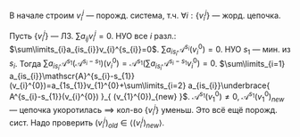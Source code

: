 В начале строим $v_{i}^{j}$ — порожд. система, т.ч. $\forall i: \{ v_{i}^{j} \}$ — жорд. цепочка.

Пусть $\{ v_{i}^{j} \}$ — ЛЗ. $\sum\limits a_{ij}v_{i}^{j}=0$. НУО все $i$ разл.: $\sum\limits_{i}a_{is_{i}}v_{i}^{s_{i}}=0$. $\sum\limits a_{is_{i}}\mathscr{A}^{s_{i}}(v_{i}^{0})=0$. НУО $s_{1}$ — мин. из $s_{i}$. Тогда $\sum\limits a_{is_{i}}\mathscr{A}^{s_{1}}(\mathscr{A}^{s_{i}-s_{1}})(v_{i}^{0})=\mathscr{A}^{s_{1}}\left( \sum\limits a_{is_{i}}\mathscr{A}^{s_{i}-s_{1}}v_{i}^{0}\right)=0$. $\sum\limits_{i=1} a_{is_{i}}\mathscr{A}^{s_{i}-s_{1}}(v_{i}^{0})=a_{1s_{1}}v_{1}^{0}+\sum\limits_{i=2} a_{is_{i}}\underbrace{ A^{s_{i}-s_{1}}(v_{i}^{0}) }_{ (v_{1}^{0})_{new} }$. $\mathscr{A}^{s_{1}}(v_{1}^{0})\neq0$, $\mathscr{A}^{s_{1}}(v_{1}^{0})_{new}$ — цепочка укоротилась $\implies$ кол-во $\{ v_{i}^{j} \}$ уменьш. Это всё ещё порожд. сист. Надо проверить $(v_{i}^{j})_{old} \in \langle (v_{i}^{j})_{new} \rangle$. 